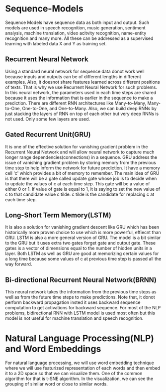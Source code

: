 # Sequence-Models

Sequence Models have sequence data as both input and output. Such models are used in speech recognition, music generation, sentiment analysis, machine translation, video acitvity recognition, name-entity recognition and many more. All these can be addressed as a supervised learning with labeled data X and Y as training set.

## Recurrent Neural Network

Using a standard neural network for sequence data donot work well because inputs and outputs can be of different lengths in different examples. Also, it doesnot share features learned across different positions of texts. That is why we use Recurrent Neural Network for such problems. In this neural network, the parameters used in each time steps are shared because it uses the information that is earlier in the sequence to make a prediction. There are different RNN architectures like Many-to-Many, Many-to-One, One-to-One, and One-to-Many. Also, we can build deep RNNs by just stacking the layers of RNN on top of each other but very deep RNNs is not used. Only some few layers are used.

## Gated Recurrent Unit(GRU)

It is one of the effective solution for vanishing gradient problem in the Recurrent Neural Network and will allow neural network to capture much longer range dependencies(connections) in a sequence. GRU address the issue of vanishing gradient problem by storing memory from the previous time step to help inform the network for future prediction. It have a memory cell 'c' which provides a bit of memory to remember. The main idea of GRU is that there will be a gate called update gate whose job is to decide when to update the values of c at each time step. This gate will be a value of either 0 or 1. If value of gate is equal to 1, it is saying to set the new value of c to that candidate value c tilde.
c tilde is the candidate for replacing c at each time step.

## Long-Short Term Memory(LSTM)

It is also a solution for vanishing gradient descent like GRU which has been historically more proven choice to use which is more powerful, effiecnt than GRU. LSTM is also a more general version of GRU. The model is a bit similar to the GRU but it uses extra two gates forget gate and output gate. These gates is a vector of dimensions equal to the number of hidden units in a layer. Both LSTM as well as GRU are good at memorizing certain values for a long time because some values of c at previous time step is passed all the way forward.

## Bi-directional Recurrent Neural Network(BRNN)

This neural network takes the information from the previous time steps as well as from the future time steps to make predictions. Note that, it donot perform backward propagation insted it uses backward sequence computation to get activations for backward sequence. For most of the NLP problems, bidirectional RNN with LSTM model is used most often but this model is not useful for machine translation and speech recognition.

# Natural Language Processing(NLP) and Word Embeddings

For natural language processing, we will use word embedding technique where we will use featurized representation of each words and then embed it to a 2D space so that we can visualize them. One of the common algorithm for that is t-SNE algorithm. In the visualization, we can see the grouping of similar word or close to similar words.
